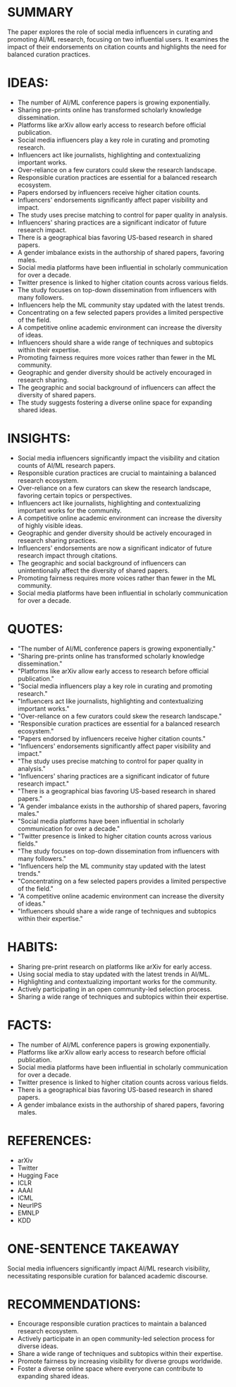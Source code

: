 # SUMMARY
The paper explores the role of social media influencers in curating and promoting AI/ML research, focusing on two influential users. It examines the impact of their endorsements on citation counts and highlights the need for balanced curation practices.

# IDEAS:
- The number of AI/ML conference papers is growing exponentially.
- Sharing pre-prints online has transformed scholarly knowledge dissemination.
- Platforms like arXiv allow early access to research before official publication.
- Social media influencers play a key role in curating and promoting research.
- Influencers act like journalists, highlighting and contextualizing important works.
- Over-reliance on a few curators could skew the research landscape.
- Responsible curation practices are essential for a balanced research ecosystem.
- Papers endorsed by influencers receive higher citation counts.
- Influencers' endorsements significantly affect paper visibility and impact.
- The study uses precise matching to control for paper quality in analysis.
- Influencers' sharing practices are a significant indicator of future research impact.
- There is a geographical bias favoring US-based research in shared papers.
- A gender imbalance exists in the authorship of shared papers, favoring males.
- Social media platforms have been influential in scholarly communication for over a decade.
- Twitter presence is linked to higher citation counts across various fields.
- The study focuses on top-down dissemination from influencers with many followers.
- Influencers help the ML community stay updated with the latest trends.
- Concentrating on a few selected papers provides a limited perspective of the field.
- A competitive online academic environment can increase the diversity of ideas.
- Influencers should share a wide range of techniques and subtopics within their expertise.
- Promoting fairness requires more voices rather than fewer in the ML community.
- Geographic and gender diversity should be actively encouraged in research sharing.
- The geographic and social background of influencers can affect the diversity of shared papers.
- The study suggests fostering a diverse online space for expanding shared ideas.

# INSIGHTS:
- Social media influencers significantly impact the visibility and citation counts of AI/ML research papers.
- Responsible curation practices are crucial to maintaining a balanced research ecosystem.
- Over-reliance on a few curators can skew the research landscape, favoring certain topics or perspectives.
- Influencers act like journalists, highlighting and contextualizing important works for the community.
- A competitive online academic environment can increase the diversity of highly visible ideas.
- Geographic and gender diversity should be actively encouraged in research sharing practices.
- Influencers' endorsements are now a significant indicator of future research impact through citations.
- The geographic and social background of influencers can unintentionally affect the diversity of shared papers.
- Promoting fairness requires more voices rather than fewer in the ML community.
- Social media platforms have been influential in scholarly communication for over a decade.

# QUOTES:
- "The number of AI/ML conference papers is growing exponentially."
- "Sharing pre-prints online has transformed scholarly knowledge dissemination."
- "Platforms like arXiv allow early access to research before official publication."
- "Social media influencers play a key role in curating and promoting research."
- "Influencers act like journalists, highlighting and contextualizing important works."
- "Over-reliance on a few curators could skew the research landscape."
- "Responsible curation practices are essential for a balanced research ecosystem."
- "Papers endorsed by influencers receive higher citation counts."
- "Influencers' endorsements significantly affect paper visibility and impact."
- "The study uses precise matching to control for paper quality in analysis."
- "Influencers' sharing practices are a significant indicator of future research impact."
- "There is a geographical bias favoring US-based research in shared papers."
- "A gender imbalance exists in the authorship of shared papers, favoring males."
- "Social media platforms have been influential in scholarly communication for over a decade."
- "Twitter presence is linked to higher citation counts across various fields."
- "The study focuses on top-down dissemination from influencers with many followers."
- "Influencers help the ML community stay updated with the latest trends."
- "Concentrating on a few selected papers provides a limited perspective of the field."
- "A competitive online academic environment can increase the diversity of ideas."
- "Influencers should share a wide range of techniques and subtopics within their expertise."

# HABITS:
- Sharing pre-print research on platforms like arXiv for early access.
- Using social media to stay updated with the latest trends in AI/ML.
- Highlighting and contextualizing important works for the community.
- Actively participating in an open community-led selection process.
- Sharing a wide range of techniques and subtopics within their expertise.

# FACTS:
- The number of AI/ML conference papers is growing exponentially.
- Platforms like arXiv allow early access to research before official publication.
- Social media platforms have been influential in scholarly communication for over a decade.
- Twitter presence is linked to higher citation counts across various fields.
- There is a geographical bias favoring US-based research in shared papers.
- A gender imbalance exists in the authorship of shared papers, favoring males.

# REFERENCES:
- arXiv
- Twitter
- Hugging Face
- ICLR
- AAAI
- ICML
- NeurIPS
- EMNLP
- KDD

# ONE-SENTENCE TAKEAWAY
Social media influencers significantly impact AI/ML research visibility, necessitating responsible curation for balanced academic discourse.

# RECOMMENDATIONS:
- Encourage responsible curation practices to maintain a balanced research ecosystem.
- Actively participate in an open community-led selection process for diverse ideas.
- Share a wide range of techniques and subtopics within their expertise.
- Promote fairness by increasing visibility for diverse groups worldwide.
- Foster a diverse online space where everyone can contribute to expanding shared ideas.